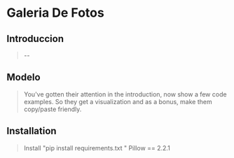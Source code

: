 # Galeria De Fotos 

## Introduccion

> --

## Modelo

> You've gotten their attention in the introduction, now show a few code examples. So they get a visualization and as a bonus, make them copy/paste friendly.

## Installation

> Install "pip install requirements.txt "
	Pillow == 2.2.1